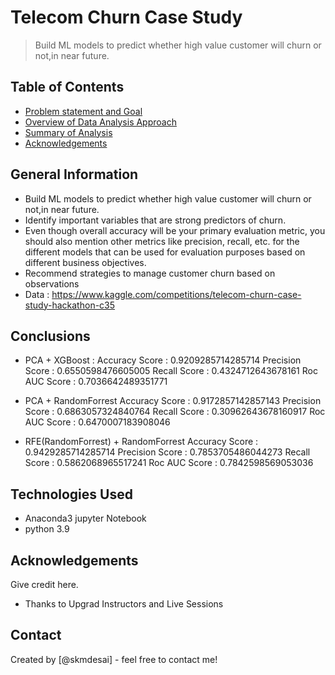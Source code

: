 # Telecom Churn Case Study
> Build ML models to predict whether high value customer will churn or not,in near future.


## Table of Contents
* [Problem statement and Goal](#general-information)
* [Overview of Data Analysis Approach](#technologies-used)
* [Summary of Analysis](#conclusions)
* [Acknowledgements](#acknowledgements)

<!-- You can include any other section that is pertinent to your problem -->

## General Information
- Build ML models to predict whether high value customer will churn or not,in near future.
- Identify important variables that are strong predictors of churn.
- Even though overall accuracy will be your primary evaluation metric, you should also mention other metrics like precision, recall, etc. 
for the different models that can be used for evaluation purposes based on different business objectives.
- Recommend strategies to manage customer churn based on observations
- Data : https://www.kaggle.com/competitions/telecom-churn-case-study-hackathon-c35

<!-- You don't have to answer all the questions - just the ones relevant to your project. -->

## Conclusions
- PCA + XGBoost :
Accuracy Score : 0.9209285714285714
Precision Score : 0.6550598476605005
Recall Score : 0.4324712643678161
Roc AUC Score : 0.7036642489351771

- PCA + RandomForrest
Accuracy Score : 0.9172857142857143
Precision Score : 0.6863057324840764
Recall Score : 0.30962643678160917
Roc AUC Score : 0.6470007183908046

- RFE(RandomForrest) + RandomForrest
Accuracy Score : 0.9429285714285714
Precision Score : 0.7853705486044273
Recall Score : 0.5862068965517241
Roc AUC Score : 0.7842598569053036

<!-- You don't have to answer all the questions - just the ones relevant to your project. -->


## Technologies Used
- Anaconda3 jupyter Notebook
- python 3.9

<!-- As the libraries versions keep on changing, it is recommended to mention the version of library used in this project -->

## Acknowledgements
Give credit here.
- Thanks to Upgrad Instructors and Live Sessions


## Contact
Created by [@skmdesai] - feel free to contact me!


<!-- Optional -->
<!-- ## License -->
<!-- This project is open source and available under the [... License](). -->

<!-- You don't have to include all sections - just the one's relevant to your project -->
